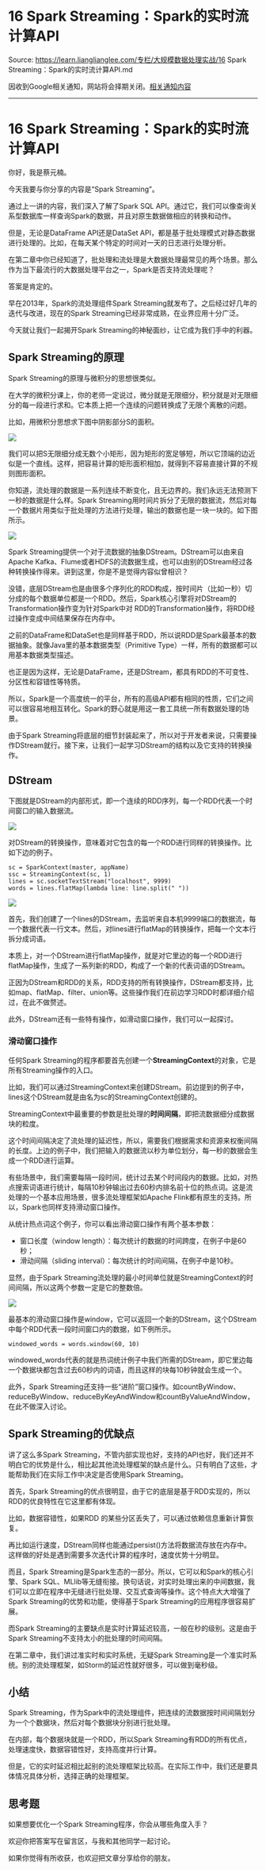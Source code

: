 # 16 Spark Streaming：Spark的实时流计算API 

Source: https://learn.lianglianglee.com/专栏/大规模数据处理实战/16 Spark Streaming：Spark的实时流计算API.md

因收到Google相关通知，网站将会择期关闭。[相关通知内容](https://lumendatabase.org/notices/44265620)

---

# 16 Spark Streaming：Spark的实时流计算API

你好，我是蔡元楠。

今天我要与你分享的内容是“Spark Streaming”。

通过上一讲的内容，我们深入了解了Spark SQL API。通过它，我们可以像查询关系型数据库一样查询Spark的数据，并且对原生数据做相应的转换和动作。

但是，无论是DataFrame API还是DataSet API，都是基于批处理模式对静态数据进行处理的。比如，在每天某个特定的时间对一天的日志进行处理分析。

在第二章中你已经知道了，批处理和流处理是大数据处理最常见的两个场景。那么作为当下最流行的大数据处理平台之一，Spark是否支持流处理呢？

答案是肯定的。

早在2013年，Spark的流处理组件Spark Streaming就发布了。之后经过好几年的迭代与改进，现在的Spark Streaming已经非常成熟，在业界应用十分广泛。

今天就让我们一起揭开Spark Streaming的神秘面纱，让它成为我们手中的利器。

## Spark Streaming的原理

Spark Streaming的原理与微积分的思想很类似。

在大学的微积分课上，你的老师一定说过，微分就是无限细分，积分就是对无限细分的每一段进行求和。它本质上把一个连续的问题转换成了无限个离散的问题。

比如，用微积分思想求下图中阴影部分S的面积。

![](assets/a881c974a2b041e986574626c78bb1ae.jpg)

我们可以把S无限细分成无数个小矩形，因为矩形的宽足够短，所以它顶端的边近似是一个直线。这样，把容易计算的矩形面积相加，就得到不容易直接计算的不规则图形面积。

你知道，流处理的数据是一系列连续不断变化，且无边界的。我们永远无法预测下一秒的数据是什么样。Spark Streaming用时间片拆分了无限的数据流，然后对每一个数据片用类似于批处理的方法进行处理，输出的数据也是一块一块的。如下图所示。

![](assets/08c5409ab51d40c19cbaba785e799243.jpg)

Spark Streaming提供一个对于流数据的抽象DStream。DStream可以由来自Apache Kafka、Flume或者HDFS的流数据生成，也可以由别的DStream经过各种转换操作得来。讲到这里，你是不是觉得内容似曾相识？

没错，底层DStream也是由很多个序列化的RDD构成，按时间片（比如一秒）切分成的每个数据单位都是一个RDD。然后，Spark核心引擎将对DStream的Transformation操作变为针对Spark中对 RDD的Transformation操作，将RDD经过操作变成中间结果保存在内存中。

之前的DataFrame和DataSet也是同样基于RDD，所以说RDD是Spark最基本的数据抽象。就像Java里的基本数据类型（Primitive Type）一样，所有的数据都可以用基本数据类型描述。

也正是因为这样，无论是DataFrame，还是DStream，都具有RDD的不可变性、分区性和容错性等特质。

所以，Spark是一个高度统一的平台，所有的高级API都有相同的性质，它们之间可以很容易地相互转化。Spark的野心就是用这一套工具统一所有数据处理的场景。

由于Spark Streaming将底层的细节封装起来了，所以对于开发者来说，只需要操作DStream就行。接下来，让我们一起学习DStream的结构以及它支持的转换操作。

## DStream

下图就是DStream的内部形式，即一个连续的RDD序列，每一个RDD代表一个时间窗口的输入数据流。

![](assets/9b168c38101b4c9fa6946c2d9a135823.jpg)

对DStream的转换操作，意味着对它包含的每一个RDD进行同样的转换操作。比如下边的例子。

```
sc = SparkContext(master, appName)
ssc = StreamingContext(sc, 1)
lines = sc.socketTextStream("localhost", 9999)
words = lines.flatMap(lambda line: line.split(" "))

```

![](assets/4adcdb8670214349b8370e6b4ca894be.jpg)

首先，我们创建了一个lines的DStream，去监听来自本机9999端口的数据流，每一个数据代表一行文本。然后，对lines进行flatMap的转换操作，把每一个文本行拆分成词语。

本质上，对一个DStream进行flatMap操作，就是对它里边的每一个RDD进行flatMap操作，生成了一系列新的RDD，构成了一个新的代表词语的DStream。

正因为DStream和RDD的关系，RDD支持的所有转换操作，DStream都支持，比如map、flatMap、filter、union等。这些操作我们在前边学习RDD时都详细介绍过，在此不做赘述。

此外，DStream还有一些特有操作，如滑动窗口操作，我们可以一起探讨。

### 滑动窗口操作

任何Spark Streaming的程序都要首先创建一个**StreamingContext**的对象，它是所有Streaming操作的入口。

比如，我们可以通过StreamingContext来创建DStream。前边提到的例子中，lines这个DStream就是由名为sc的StreamingContext创建的。

StreamingContext中最重要的参数是批处理的**时间间隔**，即把流数据细分成数据块的粒度。

这个时间间隔决定了流处理的延迟性，所以，需要我们根据需求和资源来权衡间隔的长度。上边的例子中，我们把输入的数据流以秒为单位划分，每一秒的数据会生成一个RDD进行运算。

有些场景中，我们需要每隔一段时间，统计过去某个时间段内的数据。比如，对热点搜索词语进行统计，每隔10秒钟输出过去60秒内排名前十位的热点词。这是流处理的一个基本应用场景，很多流处理框架如Apache Flink都有原生的支持。所以，Spark也同样支持滑动窗口操作。

从统计热点词这个例子，你可以看出滑动窗口操作有两个基本参数：

* 窗口长度（window length）：每次统计的数据的时间跨度，在例子中是60秒；
* 滑动间隔（sliding interval）：每次统计的时间间隔，在例子中是10秒。

显然，由于Spark Streaming流处理的最小时间单位就是StreamingContext的时间间隔，所以这两个参数一定是它的整数倍。

![](assets/3a2345dddeaf45dc897ba72dcdf02441.jpg)

最基本的滑动窗口操作是window，它可以返回一个新的DStream，这个DStream中每个RDD代表一段时间窗口内的数据，如下例所示。

```
windowed_words = words.window(60, 10)

```

windowed\_words代表的就是热词统计例子中我们所需的DStream，即它里边每一个数据块都包含过去60秒内的词语，而且这样的块每10秒钟就会生成一个。

此外，Spark Streaming还支持一些“进阶”窗口操作。如countByWindow、reduceByWindow、reduceByKeyAndWindow和countByValueAndWindow，在此不做深入讨论。

## Spark Streaming的优缺点

讲了这么多Spark Streaming，不管内部实现也好，支持的API也好，我们还并不明白它的优势是什么，相比起其他流处理框架的缺点是什么。只有明白了这些，才能帮助我们在实际工作中决定是否使用Spark Streaming。

首先，Spark Streaming的优点很明显，由于它的底层是基于RDD实现的，所以RDD的优良特性在它这里都有体现。

比如，数据容错性，如果RDD 的某些分区丢失了，可以通过依赖信息重新计算恢复。

再比如运行速度，DStream同样也能通过persist()方法将数据流存放在内存中。这样做的好处是遇到需要多次迭代计算的程序时，速度优势十分明显。

而且，Spark Streaming是Spark生态的一部分。所以，它可以和Spark的核心引擎、Spark SQL、MLlib等无缝衔接。换句话说，对实时处理出来的中间数据，我们可以立即在程序中无缝进行批处理、交互式查询等操作。这个特点大大增强了Spark Streaming的优势和功能，使得基于Spark Streaming的应用程序很容易扩展。

而Spark Streaming的主要缺点是实时计算延迟较高，一般在秒的级别。这是由于Spark Streaming不支持太小的批处理的时间间隔。

在第二章中，我们讲过准实时和实时系统，无疑Spark Streaming是一个准实时系统。别的流处理框架，如Storm的延迟性就好很多，可以做到毫秒级。

## 小结

Spark Streaming，作为Spark中的流处理组件，把连续的流数据按时间间隔划分为一个个数据块，然后对每个数据块分别进行批处理。

在内部，每个数据块就是一个RDD，所以Spark Streaming有RDD的所有优点，处理速度快，数据容错性好，支持高度并行计算。

但是，它的实时延迟相比起别的流处理框架比较高。在实际工作中，我们还是要具体情况具体分析，选择正确的处理框架。

## 思考题

如果想要优化一个Spark Streaming程序，你会从哪些角度入手？

欢迎你把答案写在留言区，与我和其他同学一起讨论。

如果你觉得有所收获，也欢迎把文章分享给你的朋友。